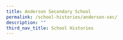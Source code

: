 ```yaml
---
title: Anderson Secondary School
permalink: /school-histories/anderson-sec/
description: ""
third_nav_title: School Histories
---
```

